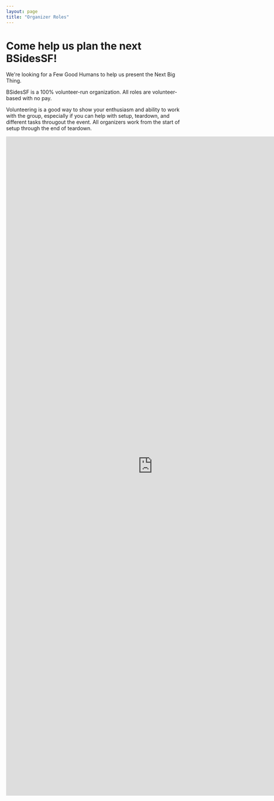 ```yaml
---
layout: page
title: "Organizer Roles"
---
```


# Come help us plan the next BSidesSF!

We're looking for a Few Good Humans to help us present the Next Big Thing.

BSidesSF is a 100% volunteer-run organization. All roles are volunteer-based with no pay.

Volunteering is a good way to show your enthusiasm and ability to work with the group, especially if you can
help with setup, teardown, and different tasks througout the event. All organizers work from the start of 
setup through the end of teardown.

<iframe src="https://docs.google.com/forms/d/e/1FAIpQLSdMpqb4EInYU3YW_tPbjGs_AYBzE6hkm6y-WEhk5mqeH7XKWg/viewform?embedded=true" width="800" height="1800" frameborder="0" marginheight="0" marginwidth="0">Loading…</iframe>
